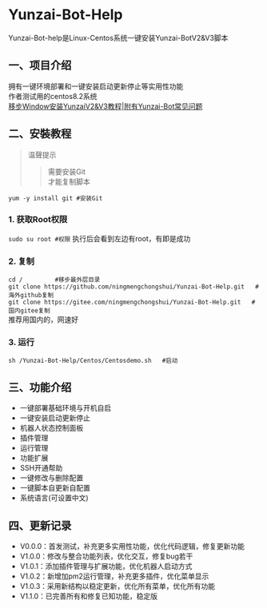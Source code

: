 # Yunzai-Bot-Help
Yunzai-Bot-help是Linux-Centos系统一键安装Yunzai-BotV2&V3脚本

## 一、项目介绍
拥有一键环境部署和一键安装启动更新停止等实用性功能  
作者测试用的centos8.2系统  
[移步Window安装YunzaiV2&V3教程|附有Yunzai-Bot常见问题](https://b23.tv/uTguBSj)  

## 二、安裝教程
>温聲提示  
>>需要安装Git  
>>才能复制脚本  

`yum -y install git #安装Git`  

### 1. 获取Root权限
`sudo su root #权限` 
执行后会看到左边有root，有即是成功  
### 2. 复制
`cd /         #移步最外层目录`  
`git clone https://github.com/ningmengchongshui/Yunzai-Bot-Help.git   #海外github复制`  
`git clone https://gitee.com/ningmengchongshui/Yunzai-Bot-Help.git   #国内gitee复制`  
推荐用国内的，网速好  
### 3. 运行  
`sh /Yunzai-Bot-Help/Centos/Centosdemo.sh   #启动`

## 三、功能介绍
* 一键部署基础环境与开机自启
* 一键安装启动更新停止
* 机器人状态控制面板
* 插件管理
* 运行管理
* 功能扩展
* SSH开通帮助
* 一键修改与删除配置
* 一键脚本自更新自配置
* 系统语言(可设置中文)

## 四、更新记录
* V0.0.0：首发测试，补充更多实用性功能，优化代码逻辑，修复更新功能
* V1.0.0：修改与整合功能列表，优化交互，修复bug若干
* V1.0.1：添加插件管理与扩展功能，优化机器人启动方式
* V1.0.2：新增加pm2运行管理，补充更多插件，优化菜单显示
* V1.0.3：采用新结构以稳定更新，优化所有菜单，优化所有功能
* V1.1.0：已完善所有和修复已知功能，稳定版
